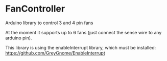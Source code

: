 # FanController
Arduino library to control 3 and 4 pin fans

At the moment it supports up to 6 fans (just connect the sense wire to any arduino pin). 

This library is using the enableInterrupt library, which must be installed: https://github.com/GreyGnome/EnableInterrupt
